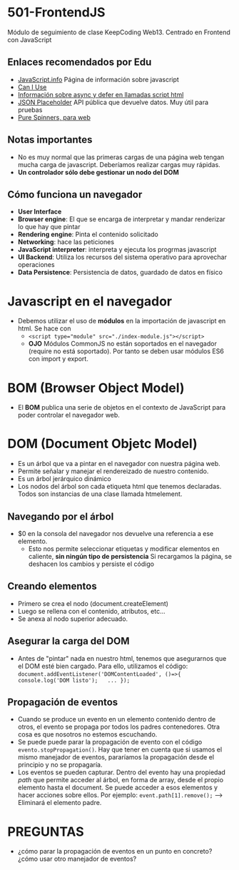 # 501-FrontendJS
Módulo de seguimiento de clase KeepCoding Web13. Centrado en Frontend con JavaScript

## Enlaces recomendados por Edu
- [JavaScript.info](https://javascript.info/) Página de información sobre javascript
- [Can I Use](https://caniuse.com/)
- [Información sobre async y defer en llamadas script html](https://javascript.info/script-async-defer)
- [JSON Placeholder](https://jsonplaceholder.typicode.com/) API pública que devuelve datos. Muy útil para pruebas
- [Pure Spinners, para web](https://loading.io/css/)


## Notas importantes
- No es muy normal que las primeras cargas de una página web tengan mucha carga de javascript. Deberíamos realizar cargas muy rápidas.
- **Un controlador sólo debe gestionar un nodo del DOM**

## Cómo funciona un navegador
- **User Interface**
- **Browser engine**: El que se encarga de interpretar y mandar renderizar lo que hay que pintar
- **Rendering engine**: Pinta el contenido solicitado
- **Networking**: hace las peticiones
- **JavaScript interpreter**: interpreta y ejecuta los progrmas javascript
- **UI Backend**: Utiliza los recursos del sistema operativo para aprovechar operaciones
- **Data Persistence**: Persistencia de datos, guardado de datos en físico


# Javascript en el navegador
- Debemos utilizar el uso de **módulos** en la importación de javascript en html. Se hace con
    - `<script type="module" src="./index-module.js"></script>`
    - **OJO** Módulos CommonJS no están soportados en el navegador (require no está soportado). Por tanto
    se deben usar módulos ES6 con import y export.

# BOM (Browser Object Model)
- El **BOM** publica una serie de objetos en el contexto de JavaScript para poder controlar el navegador web.

# DOM (Document Objetc Model)
- Es un árbol que va a pintar en el navegador con nuestra página web.
- Permite señalar y manejar el rendereizado de nuestro contenido.
- Es un árbol jerárquico dinámico
- Los nodos del árbol son cada etiqueta html que tenemos declaradas. Todos son instancias de una clase llamada htmelement.

## Navegando por el árbol
- $0 en la consola del navegador nos devuelve una referencia a ese elemento.
    - Esto nos permite seleccionar etiquetas y modificar elementos en caliente, **sin ningún tipo de persistencia** Si recargamos la página, se deshacen los cambios y persiste el código

## Creando elementos
- Primero se crea el nodo (document.createElement)
- Luego se rellena con el contenido, atributos, etc...
- Se anexa al nodo superior adecuado.

## Asegurar la carga del DOM
- Antes de "pintar" nada en nuestro html, tenemos que asegurarnos que el DOM esté bien cargado.
Para ello, utilizamos el código:
`document.addEventListener('DOMContentLoaded', ()=>{  
    console.log('DOM listo');  
    ...
});`

## Propagación de eventos
- Cuando se produce un evento en un elemento contenido dentro de otros, el evento se propaga por todos los padres contenedores. Otra cosa es que nosotros no estemos escuchando.
- Se puede puede parar la propagación de evento con el código `evento.stopPropagation()`. Hay que tener en cuenta que si usamos el mismo manejador de eventos, pararíamos la propagación desde el principio y no se propagaría.
- Los eventos se pueden capturar. Dentro del evento hay una propiedad *path* que permite acceder al árbol, en forma de array, desde el propio elemento hasta el document. Se puede acceder a esos elementos y hacer acciones sobre ellos.
Por ejemplo:
    `event.path[1].remove();` --> Eliminará el elemento padre.
# PREGUNTAS
- ¿cómo parar la propagación de eventos en un punto en concreto? ¿cómo usar otro manejador de eventos?
